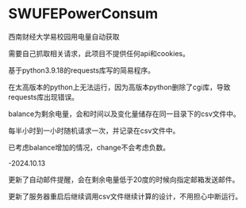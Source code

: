 # SWUFEPowerConsum
西南财经大学易校园用电量自动获取

需要自己抓取相关请求，此项目不提供任何api和cookies。

基于python3.9.18的requests库写的简易程序。

在太高版本的python上无法运行，因为高版本python删除了cgi库，导致requests库出现错误。

balance为剩余电量，会和时间以及变化量储存在同一目录下的csv文件中。

每半小时到一小时随机请求一次，并记录在csv文件中。

已考虑balance增加的情况，change不会考虑负数。

-2024.10.13

更新了自动邮件提醒，会在剩余电量低于20度的时候向指定邮箱发送邮件。

更新了服务器重启后继续调用csv文件继续计算的设计，不用担心中断运行。
